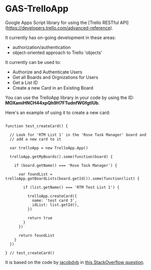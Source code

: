 # GAS-TrelloApp
Google Apps Script library for using the [Trello RESTful API] (https://developers.trello.com/advanced-reference).

It currently has on-going development in these areas:

* authorization/authentication
* object-oriented approach to Trello 'objects'

It currently can be used to:
* Authorize and Authenticate Users
* Get all Boards and Orgnizations for Users
* Get a List ID
* Create a new Card in an Existing Board

You can use the TrelloApp library in your code by using the ID: **MOXamiHNCH44xpQh9H7FTudnfWGfgtIUb**.

Here's an example of using it to create a new card:

```

function test_createCard() {

  // Look for 'RTM List 1' in the 'Rose Task Manager' board and 
  // add a new card to it

  var trelloApp = new TrelloApp.App()

  trelloApp.getMyBoards().some(function(board) {
  
    if (board.getName() === 'Rose Task Manager') {
    
      var foundList = trelloApp.getBoardLists(board.getId()).some(function(list) {
      
        if (list.getName() === 'RTM Test List 1') {
        
          trelloApp.createCard({
            name: 'test card 3', 
            idList: list.getId(),
          }) 
          
          return true
        }
      }) 
      
      return foundList
    }
  })
  
} // test_createCard()

```

It is based on the code by [jacobdvb](http://stackoverflow.com/users/1408731/jacobvdb) in [this StackOverflow question](http://stackoverflow.com/questions/31626748/trelloapp-with-oauth-as-a-library-does-not-seem-to-work).


